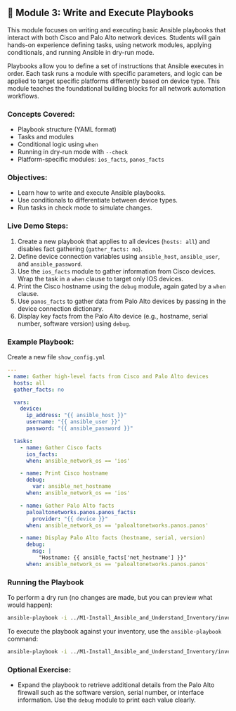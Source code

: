 ## 🧪 Module 3: Write and Execute Playbooks

This module focuses on writing and executing basic Ansible playbooks that interact with both Cisco and Palo Alto network devices. Students will gain hands-on experience defining tasks, using network modules, applying conditionals, and running Ansible in dry-run mode.

Playbooks allow you to define a set of instructions that Ansible executes in order. Each task runs a module with specific parameters, and logic can be applied to target specific platforms differently based on device type. This module teaches the foundational building blocks for all network automation workflows.

### Concepts Covered:
- Playbook structure (YAML format)
- Tasks and modules
- Conditional logic using `when`
- Running in dry-run mode with `--check`
- Platform-specific modules: `ios_facts`, `panos_facts`

### Objectives:
- Learn how to write and execute Ansible playbooks.
- Use conditionals to differentiate between device types.
- Run tasks in check mode to simulate changes.

### Live Demo Steps:
1. Create a new playbook that applies to all devices (`hosts: all`) and disables fact gathering (`gather_facts: no`).
2. Define device connection variables using `ansible_host`, `ansible_user`, and `ansible_password`.
3. Use the `ios_facts` module to gather information from Cisco devices. Wrap the task in a `when` clause to target only IOS devices.
4. Print the Cisco hostname using the `debug` module, again gated by a `when` clause.
5. Use `panos_facts` to gather data from Palo Alto devices by passing in the device connection dictionary.
6. Display key facts from the Palo Alto device (e.g., hostname, serial number, software version) using `debug`.

### Example Playbook:

Create a new file `show_config.yml`
```yaml
---
- name: Gather high-level facts from Cisco and Palo Alto devices
  hosts: all
  gather_facts: no

  vars:
    device:
      ip_address: "{{ ansible_host }}"
      username: "{{ ansible_user }}"
      password: "{{ ansible_password }}"

  tasks:
    - name: Gather Cisco facts
      ios_facts:
      when: ansible_network_os == 'ios'

    - name: Print Cisco hostname
      debug:
        var: ansible_net_hostname
      when: ansible_network_os == 'ios'

    - name: Gather Palo Alto facts
      paloaltonetworks.panos.panos_facts:
        provider: "{{ device }}"
      when: ansible_network_os == 'paloaltonetworks.panos.panos'

    - name: Display Palo Alto facts (hostname, serial, version)
      debug:
        msg: |
          "Hostname: {{ ansible_facts['net_hostname'] }}"
      when: ansible_network_os == 'paloaltonetworks.panos.panos'
```

### Running the Playbook

To perform a dry run (no changes are made, but you can preview what would happen):

```bash
ansible-playbook -i ../M1-Install_Ansible_and_Understand_Inventory/inventory.ini show_config.yml --check
```

To execute the playbook against your inventory, use the `ansible-playbook` command:

```bash
ansible-playbook -i ../M1-Install_Ansible_and_Understand_Inventory/inventory.ini show_config.yml
```

### Optional Exercise:
- Expand the playbook to retrieve additional details from the Palo Alto firewall such as the software version, serial number, or interface information. Use the `debug` module to print each value clearly.